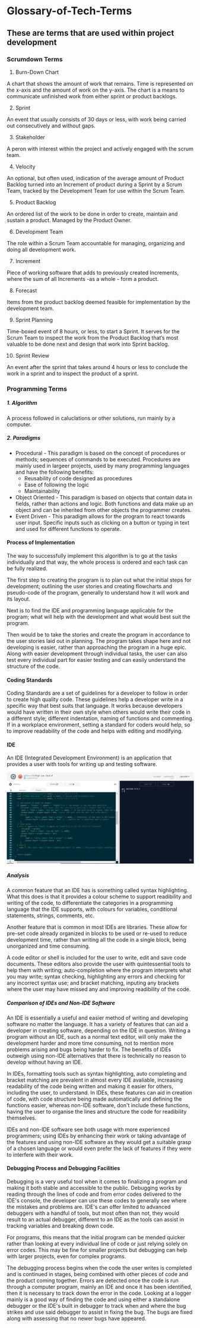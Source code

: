# Glossary-of-Tech-Terms

## These are terms that are used within project development

### Scrumdown Terms
1. Burn-Down Chart

A chart that shows the amount of work that remains. Time is represented on the x-axis and the amount of work on the y-axis. The chart is a means to communicate unfinished work from either sprint or product backlogs.

2. Sprint

An event that usually consists of 30 days or less, with work being carried out consecutively and without gaps.

3. Stakeholder

A peron with interest within the project and actively engaged with the scrum team.
  
4. Velocity

An optional, but often used, indication of the average amount of Product Backlog turned into an Increment of product during a Sprint by a Scrum Team, tracked by the Development Team for use within the Scrum Team.

5. Product Backlog

An ordered list of the work to be done in order to create, maintain and sustain a product. Managed by the Product Owner.
  
6. Development Team

The role within a Scrum Team accountable for managing, organizing and doing all development work.
  
7. Increment

Piece of working software that adds to previously created Increments, where the sum of all Increments -as a whole - form a product.
  
8. Forecast

Items from the product backlog deemed feasible for implementation by the development team.
  
9. Sprint Planning

Time-boxed event of 8 hours, or less, to start a Sprint. It serves for the Scrum Team to inspect the work from the Product Backlog that’s most valuable to be done next and design that work into Sprint backlog.
  
10. Sprint Review

An event after the sprint that takes around 4 hours or less to conclude the work in a sprint and to inspect the product of a sprint.

### Programming Terms
##### 1. Algorithm

A process followed in caluclations or other solutions, run mainly by a computer.

##### 2. Paradigms
* Procedural - This paradigm is based on the concept of procedures or methods; sequences of commands to be executed. Procedures are mainly used in largeer projects, used by many programming languages and have the following benefits:
  - Reusability of code designed as procedures
  - Ease of following the logic
  - Maintainability
* Object Oriented - This paradigm is based on objects that contain data in fields, rather than actions and logic. Both functions and data make up an object and can be inherited from other objects the programmer creates.
* Event Driven - This paradigm allows for the program to react towards user input. Specific inputs such as clicking on a button or typing in text and used for different functions to operate.

#### Process of Implementation
The way to successfully implement this algorithm is to go at the tasks individually and that way, the whole process is ordered and each task can be fully realized.

The first step to creating the program is to plan out what the initial steps for development; outlining the user stories and creating flowcharts and pseudo-code of the program, generally to understand how it will work and its layout.

Next is to find the IDE and programming language applicable for the program; what will help with the development and what would best suit the program.

Then would be to take the stories and create the program in accordance to the user stories laid out in planning. The program takes shape here and not developing is easier, rather than approaching the program in a huge epic. Along with easier development through individual tasks, the user can also test every individual part for easier testing and can easily understand the structure of the code.

#### Coding Standards
Coding Standards are a set of guidelines for a developer to follow in order to create high quality code. These guidelines help a developer write in a specific way that best suits that language. It works because developers would have written in their own style when others would write their code in a different style; different indentation, naming of functions and commenting. If in a workplace environment, setting a standard for coders would help, so to improve readability of the code and helps with editing and modifying.

#### IDE
An IDE (Integrated Development Environment) is an application that provides a user with tools for writing up and testing software.

![IDE](https://github.com/LBruni98/Glossary-of-Tech-Terms/blob/master/Capture.PNG)

##### Analysis
A common feature that an IDE has is something called syntax highlighting. What this does is that it provides a colour scheme to support readibility and writing of the code, to differentiate the categories in a programming language that the IDE supports, with colours for variables, conditional statements, strings, comments, etc.

Another feature that is common in most IDEs are libraries. These allow for pre-set code already organized in blocks to be used or re-used to reduce development time, rather than writing all the code in a single block, being unorganized and time consuming.

A code editor or shell is included for the user to write, edit and save code documents. These editors also provide the user with quintessential tools to help them with writing; auto-completion where the program interprets what you may write; syntax checking, highlighting any errors and checking for any incorrect syntax use; and bracket matching, inputing any brackets where the user may have missed any and improving readibility of the code.

##### Comparison of IDEs and Non-IDE Software
An IDE is essentially a useful and easier method of writing and developing software no matter the language. It has a variety of features that can aid a developer in creating software, depending on the IDE in question. Writing a program without an IDE, such as a normal text editor, will only make the development harder and more time consuming, not to mention more problems arising and bugs being harder to fix. The benefits of IDEs outweigh using non-IDE alternatives that there is technically no reason to develop without having an IDE.

In IDEs, formatting tools such as syntax highlighting, auto completing and bracket matching are prevalent in almost every IDE avaliable, increasing readability of the code being written and making it easier for others, including the user, to understand. In IDEs, these features can aid in creation of code, with code structure being made automatically and defining the functions easier, whereas non-IDE software, don't include these functions, having the user to organise the lines and structure the code for readibility themselves.

IDEs and non-IDE software see both usage with more experienced programmers; using IDEs by enhancing their work or taking advantage of the features and using non-IDE software as they would get a suitable grasp of a chosen language or would even prefer the lack of features if they were to interfere with their work.

#### Debugging Process and Debugging Facilities
Debugging is a very useful tool when it comes to finalizing a program and making it both stable and accessible to the public. Debugging works by reading through the lines of code and from error codes delivered to the IDE's console, the developer can use these codes to generally see where the mistakes and problems are. IDE's can offer limited to advanced debuggers with a handful of tools, but most often than not, they would result to an actual debugger, different to an IDE as the tools can assist in tracking variables and breaking down code.

For programs, this means that the initial program can be mended quicker rather than looking at every individual line of code or just relying solely on error codes. This may be fine for smaller projects but debugging can help with larger projects, even for complex programs.

The debugging process begins when the code the user writes is completed and is continued in stages, being combined with other pieces of code and the product coming together. Errors are detected once the code is run through a computer program, mainly an IDE and once it has been identified, then it is necessary to track down the error in the code. Looking at a logger mainly is a good way of finding the code and using either a standalone debugger or the IDE's built in debugger to track when and where the bug strikes and use said debugger to assist in fixing the bug. The bugs are fixed along with assessing that no newer bugs have appeared.
